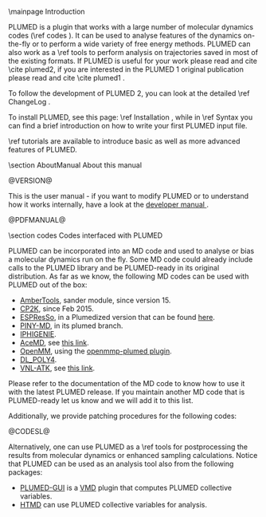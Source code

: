 \mainpage Introduction

PLUMED is a plugin that works with a large number of molecular dynamics codes (\ref codes ). 
It can be used to analyse features of the dynamics on-the-fly or to perform a wide variety of free energy methods.
PLUMED can also work as a \ref tools to perform analysis on trajectories saved in most of the
existing formats. If PLUMED is useful for your work please read and cite \cite plumed2, if you are interested in 
the PLUMED 1 original publication please read and cite \cite plumed1 .

To follow the development of PLUMED 2, you can look at the detailed \ref ChangeLog .

To install PLUMED, see this page: \ref Installation , while in \ref Syntax you can find a brief introduction on how to write your first PLUMED input file.

\ref tutorials are available to introduce basic as well as more advanced features of PLUMED.
 
\section AboutManual About this manual

@VERSION@

This is the user manual -  if you want to modify PLUMED or to understand how it works internally, have a look at the 
<a href="../../developer-doc/html/index.html"> developer manual </a>.

@PDFMANUAL@

\section codes Codes interfaced with PLUMED 

PLUMED can be incorporated into an MD code and used to analyse or bias a molecular dynamics run on the fly.
Some MD code could already include calls to the PLUMED library
and be PLUMED-ready in its original distribution.
As far as we know, the following MD codes can be used with PLUMED out of the box:
- [AmberTools](http://ambermd.org/), sander module, since version 15.
- [CP2K](http://www.cp2k.org), since Feb 2015.
- [ESPResSo](http://espressomd.org), in a Plumedized version that can be found
  [here](http://davidebr.github.io/espresso/).
- [PINY-MD](http://github.com/TuckermanGroup/PINY), in its plumed branch.
- [IPHIGENIE](http://sourceforge.net/projects/iphigenie/).
- [AceMD](http://www.multiscalelab.org/acemd/), see [this link](https://github.com/tonigi/ACEMD-PLUMED).
- [OpenMM](http://openmm.org), using the [openmmp-plumed plugin](http://github.com/peastman/openmm-plumed).
- [DL_POLY4](http://www.scd.stfc.ac.uk//research/app/ccg/software/DL_POLY/44516.aspx).
- [VNL-ATK](https://quantumwise.com), see [this link](https://docs.quantumwise.com/tutorials/metadynamics_with_plumed/metadynamics_with_plumed.html).


Please refer to the documentation of the MD code to know how to use it with the latest PLUMED release.
If you maintain another MD code that is PLUMED-ready let us know and we will add it to this list.

Additionally, we provide patching procedures for the following codes:

@CODESL@

Alternatively, one
can use PLUMED as a \ref tools for postprocessing the results from molecular dynamics 
or enhanced sampling calculations.  Notice that PLUMED can be used as an analysis tool
also from the following packages:
- [PLUMED-GUI](http://github.com/tonigi/vmd_plumed) is a [VMD](http://www.ks.uiuc.edu/Research/vmd/) plugin that computes PLUMED collective variables.
- [HTMD](http://www.htmd.org/) can use PLUMED collective variables for analysis.


